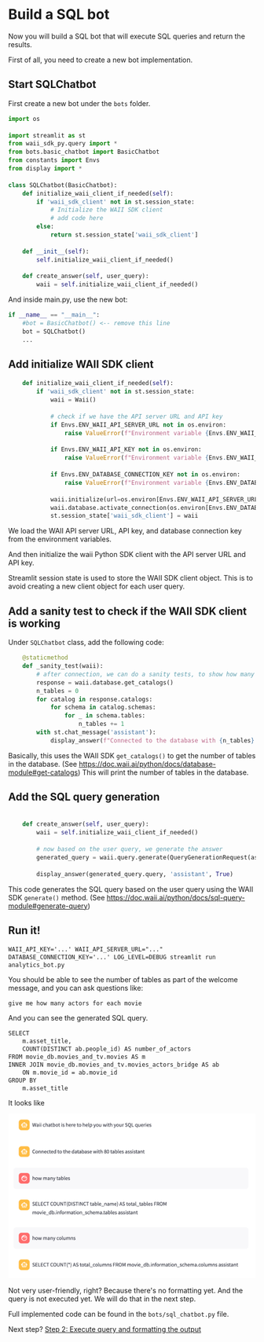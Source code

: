 # Build a SQL bot

Now you will build a SQL bot that will execute SQL queries and return the results.

First of all, you need to create a new bot implementation.

## Start SQLChatbot

First create a new bot under the `bots` folder.

```python
import os

import streamlit as st
from waii_sdk_py.query import *
from bots.basic_chatbot import BasicChatbot
from constants import Envs
from display import *

class SQLChatbot(BasicChatbot):
    def initialize_waii_client_if_needed(self):
        if 'waii_sdk_client' not in st.session_state:
            # Initialize the WAII SDK client
            # add code here
        else:
            return st.session_state['waii_sdk_client']

    def __init__(self):
        self.initialize_waii_client_if_needed()

    def create_answer(self, user_query):
        waii = self.initialize_waii_client_if_needed()
```

And inside main.py, use the new bot:

```python
if __name__ == "__main__":
    #bot = BasicChatbot() <-- remove this line
    bot = SQLChatbot()
    ...
```

## Add initialize WAII SDK client

```python
    def initialize_waii_client_if_needed(self):
        if 'waii_sdk_client' not in st.session_state:
            waii = Waii()

            # check if we have the API server URL and API key
            if Envs.ENV_WAII_API_SERVER_URL not in os.environ:
                raise ValueError(f"Environment variable {Envs.ENV_WAII_API_SERVER_URL} is not set")

            if Envs.ENV_WAII_API_KEY not in os.environ:
                raise ValueError(f"Environment variable {Envs.ENV_WAII_API_KEY} is not set")

            if Envs.ENV_DATABASE_CONNECTION_KEY not in os.environ:
                raise ValueError(f"Environment variable {Envs.ENV_DATABASE_CONNECTION_KEY} is not set")

            waii.initialize(url=os.environ[Envs.ENV_WAII_API_SERVER_URL], api_key=os.environ[Envs.ENV_WAII_API_KEY])
            waii.database.activate_connection(os.environ[Envs.ENV_DATABASE_CONNECTION_KEY])
            st.session_state['waii_sdk_client'] = waii
```

We load the WAII API server URL, API key, and database connection key from the environment variables.

And then initialize the waii Python SDK client with the API server URL and API key.

Streamlit session state is used to store the WAII SDK client object. This is to avoid creating a new client object for each user query.

## Add a sanity test to check if the WAII SDK client is working

Under `SQLChatbot` class, add the following code:

```python
    @staticmethod
    def _sanity_test(waii):
        # after connection, we can do a sanity tests, to show how many tables we have
        response = waii.database.get_catalogs()
        n_tables = 0
        for catalog in response.catalogs:
            for schema in catalog.schemas:
                for _ in schema.tables:
                    n_tables += 1
        with st.chat_message('assistant'):
            display_answer(f"Connected to the database with {n_tables} tables", 'assistant', True)
```

Basically, this uses the WAII SDK `get_catalogs()` to get the number of tables in the database. (See https://doc.waii.ai/python/docs/database-module#get-catalogs)
This will print the number of tables in the database.

## Add the SQL query generation 

```python

    def create_answer(self, user_query):
        waii = self.initialize_waii_client_if_needed()

        # now based on the user query, we generate the answer
        generated_query = waii.query.generate(QueryGenerationRequest(ask=user_query))

        display_answer(generated_query.query, 'assistant', True)
```

This code generates the SQL query based on the user query using the WAII SDK `generate()` method. (See https://doc.waii.ai/python/docs/sql-query-module#generate-query)

## Run it!

```
WAII_API_KEY='...' WAII_API_SERVER_URL="..." DATABASE_CONNECTION_KEY='...' LOG_LEVEL=DEBUG streamlit run analytics_bot.py
```

You should be able to see the number of tables as part of the welcome message, and you can ask questions like:

```
give me how many actors for each movie
```

And you can see the generated SQL query.

```
SELECT
    m.asset_title,
    COUNT(DISTINCT ab.people_id) AS number_of_actors
FROM movie_db.movies_and_tv.movies AS m
INNER JOIN movie_db.movies_and_tv.movies_actors_bridge AS ab
    ON m.movie_id = ab.movie_id
GROUP BY
    m.asset_title
```

It looks like

[![SQL Chatbot](screenshots/1_sql_bot_result.png)](screenshots/sql_chatbot.png)

Not very user-friendly, right? Because there's no formatting yet. And the query is not executed yet. We will do that in the next step.

Full implemented code can be found in the `bots/sql_chatbot.py` file.

Next step? [Step 2: Execute query and formatting the output](./2_sql_bot_with_results.md)